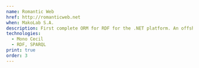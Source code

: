 ```yaml
---
name: Romantic Web
href: http://romanticweb.net
when: MakoLab S.A.
description: First complete ORM for RDF for the .NET platform. An offshoot of the Semantic CMS project released on GitHub.
technologies:
  - Mono Cecil
  - RDF, SPARQL
print: true
order: 3
---
```

